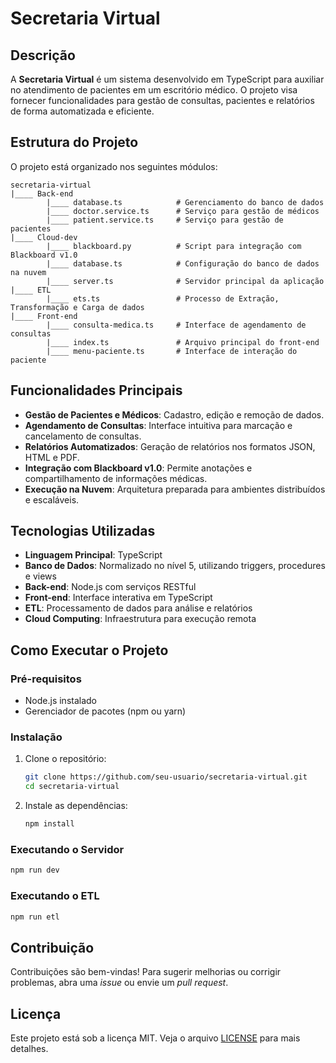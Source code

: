 # Secretaria Virtual

## Descrição

A **Secretaria Virtual** é um sistema desenvolvido em TypeScript para auxiliar no atendimento de pacientes em um escritório médico. O projeto visa fornecer funcionalidades para gestão de consultas, pacientes e relatórios de forma automatizada e eficiente.

## Estrutura do Projeto

O projeto está organizado nos seguintes módulos:

```
secretaria-virtual
|____ Back-end
        |____ database.ts            # Gerenciamento do banco de dados
        |____ doctor.service.ts      # Serviço para gestão de médicos
        |____ patient.service.ts     # Serviço para gestão de pacientes
|____ Cloud-dev
        |____ blackboard.py          # Script para integração com Blackboard v1.0
        |____ database.ts            # Configuração do banco de dados na nuvem
        |____ server.ts              # Servidor principal da aplicação
|____ ETL
        |____ ets.ts                 # Processo de Extração, Transformação e Carga de dados
|____ Front-end
        |____ consulta-medica.ts     # Interface de agendamento de consultas
        |____ index.ts               # Arquivo principal do front-end
        |____ menu-paciente.ts       # Interface de interação do paciente
```

## Funcionalidades Principais

- **Gestão de Pacientes e Médicos**: Cadastro, edição e remoção de dados.
- **Agendamento de Consultas**: Interface intuitiva para marcação e cancelamento de consultas.
- **Relatórios Automatizados**: Geração de relatórios nos formatos JSON, HTML e PDF.
- **Integração com Blackboard v1.0**: Permite anotações e compartilhamento de informações médicas.
- **Execução na Nuvem**: Arquitetura preparada para ambientes distribuídos e escaláveis.

## Tecnologias Utilizadas

- **Linguagem Principal**: TypeScript
- **Banco de Dados**: Normalizado no nível 5, utilizando triggers, procedures e views
- **Back-end**: Node.js com serviços RESTful
- **Front-end**: Interface interativa em TypeScript
- **ETL**: Processamento de dados para análise e relatórios
- **Cloud Computing**: Infraestrutura para execução remota

## Como Executar o Projeto

### Pré-requisitos

- Node.js instalado
- Gerenciador de pacotes (npm ou yarn)

### Instalação

1. Clone o repositório:

   ```sh
   git clone https://github.com/seu-usuario/secretaria-virtual.git
   cd secretaria-virtual
   ```

2. Instale as dependências:

   ```sh
   npm install
   ```

### Executando o Servidor

```sh
npm run dev
```

### Executando o ETL

```sh
npm run etl
```

## Contribuição

Contribuições são bem-vindas! Para sugerir melhorias ou corrigir problemas, abra uma _issue_ ou envie um _pull request_.

## Licença

Este projeto está sob a licença MIT. Veja o arquivo [LICENSE](LICENSE.md) para mais detalhes.
